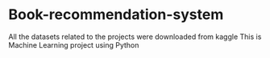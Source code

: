 # Book-recommendation-system
All the datasets related to the projects were downloaded from kaggle
This is Machine Learning project using Python
